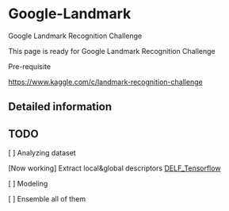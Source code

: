 # Google-Landmark
Google Landmark Recognition Challenge

This page is ready for Google Landmark Recognition Challenge



Pre-requisite

https://www.kaggle.com/c/landmark-recognition-challenge



## Detailed information


## TODO

[ ] Analyzing dataset 

[Now working] Extract local&global descriptors [DELF_Tensorflow](https://github.com/mercileesb/delf_tensorflow)

[ ] Modeling

[ ] Ensemble all of them
